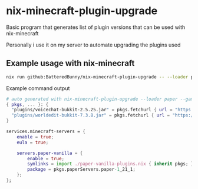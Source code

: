# nix-minecraft-plugin-upgrade

Basic program that generates list of plugin versions that can be used with nix-minecraft

Personally i use it on my server to automate upgrading the plugins used

## Example usage with nix-minecraft

```sh
nix run github:BatteredBunny/nix-minecraft-plugin-upgrade -- --loader paper --game-version 1.21.1 --project simple-voice-chat --project worldedit > paper-vanilla-plugins.nix
```

Example command output

```nix
# auto generated with nix-minecraft-plugin-upgrade --loader paper --game-version 1.21.1 --project simple-voice-chat --project worldedit
{ pkgs, ... }: {
  "plugins/voicechat-bukkit-2.5.25.jar" = pkgs.fetchurl { url = "https://cdn.modrinth.com/data/9eGKb6K1/versions/tA5pALYl/voicechat-bukkit-2.5.25.jar"; sha512 = "b01ac4d92ebe8d4ff848bdea8d4afcff9d600350d9ba86313e715499d4a339aafdf3d1b62261e4cfd7a397f4832c597c54e4b283c48c16e69cf622028d93a96b"; };
  "plugins/worldedit-bukkit-7.3.8.jar" = pkgs.fetchurl { url = "https://cdn.modrinth.com/data/1u6JkXh5/versions/ecqqLKUO/worldedit-bukkit-7.3.8.jar"; sha512 = "ca8c25d1c2d894b7c3293617875abf23af1cb1c0a6a4e142ee514e7d06536a67d91664009ce8f54902c8f4fd05e32f8235f43cf52bfbd0a6c5622d6bef4f1c6e"; };
}
```

```nix
services.minecraft-servers = {
    enable = true;
    eula = true;

    servers.paper-vanilla = {
        enable = true;
        symlinks = import ./paper-vanilla-plugins.nix { inherit pkgs; };
        package = pkgs.paperServers.paper-1_21_1;
    };
};
```